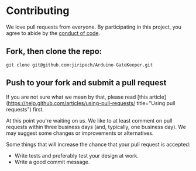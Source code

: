 # Contributing

We love pull requests from everyone. By participating in this project,
you agree to abide by the [conduct of code](CONDUCT_OF_CODE.md).

## Fork, then clone the repo:

    git clone git@github.com:jiripech/Arduino-GateKeeper.git

## Push to your fork and submit a pull request

If you are not sure what we mean by that,
please read [this article](https://help.github.com/articles/using-pull-requests/ title="Using pull requests")
first.

At this point you're waiting on us. We like to at least comment on pull requests
within three business days (and, typically, one business day). We may suggest
some changes or improvements or alternatives.

Some things that will increase the chance that your pull request is accepted:

* Write tests and preferably test your design at work.
* Write a good commit message.
